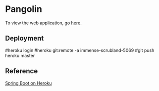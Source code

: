 Pangolin
========

To view the web application, go [here](https://immense-scrubland-5069.herokuapp.com/).

Deployment
----------
#heroku login
#heroku git:remote -a immense-scrubland-5069
#git push heroku master

Reference
---------
[Spring Boot on Heroku](http://nicholaspaulsmith.com/spring-boot-on-heroku/)